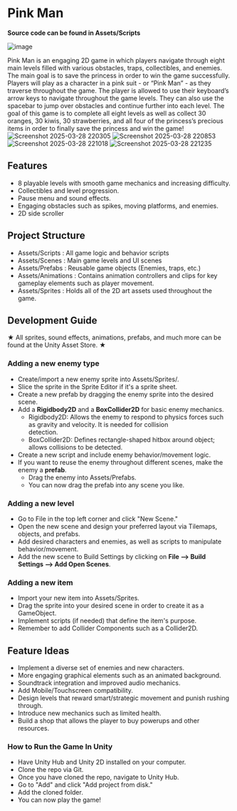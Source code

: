 # Pink Man
**Source code can be found in Assets/Scripts**

![image](https://github.com/user-attachments/assets/fd180373-9734-4a37-8cca-c153b45ee1a6)

Pink Man is an engaging 2D game in which players navigate through eight main levels filled with various obstacles, traps, collectibles, and enemies. The main goal is to save the princess in order to win the game successfully. Players will play as a character in a pink suit - or “Pink Man” - as they traverse throughout the game. The player is allowed to use their keyboard’s arrow keys to navigate throughout the game levels. They can also use the spacebar to jump over obstacles and continue further into each level. The goal of this game is to complete all eight levels as well as collect 30 oranges, 30 kiwis, 30 strawberries, and all four of the princess’s precious items in order to finally save the princess and win the game!
![Screenshot 2025-03-28 220305](https://github.com/user-attachments/assets/661d942b-1f3e-4c66-952b-b4fc47341d1c)
![Screenshot 2025-03-28 220853](https://github.com/user-attachments/assets/5ff18b09-444c-4099-a1ae-4c8f8edaf686)
![Screenshot 2025-03-28 221018](https://github.com/user-attachments/assets/5dacd43e-7287-49e6-9111-0de8b4e1a0a8)
![Screenshot 2025-03-28 221235](https://github.com/user-attachments/assets/8419ab75-1621-4455-9103-457a142ff73f)

## Features
  - 8 playable levels with smooth game mechanics and increasing difficulty.
  - Collectibles and level progression.
  - Pause menu and sound effects.
  - Engaging obstacles such as spikes, moving platforms, and enemies.
  - 2D side scroller
    
## Project Structure
  - Assets/Scripts : All game logic and behavior scripts
  - Assets/Scenes : Main game levels and UI scenes
  - Assets/Prefabs : Reusable game objects (Enemies, traps, etc.)
  - Assets/Animations : Contains animation controllers and clips for key gameplay elements such as player movement.
  - Assets/Sprites : Holds all of the 2D art assets used throughout the game.

## Development Guide 
  ★ All sprites, sound effects, animations, prefabs, and much more can be found at the Unity Asset Store. ★
### Adding a new enemy type
  - Create/import a new enemy sprite into Assets/Sprites/.
  - Slice the sprite in the Sprite Editor if it's a sprite sheet.
  - Create a new prefab by dragging the enemy sprite into the desired scene.
  - Add a **Rigidbody2D** and a **BoxCollider2D** for basic enemy mechanics.
    - Rigidbody2D: Allows the enemy to respond to physics forces such as gravity and velocity. It is needed for collision       
      detection.
    - BoxCollider2D: Defines rectangle-shaped hitbox around object; allows collisions to be detected.
  - Create a new script and include enemy behavior/movement logic.
  - If you want to reuse the enemy throughout different scenes, make the enemy a **prefab**.
    - Drag the enemy into Assets/Prefabs.
    - You can now drag the prefab into any scene you like.
### Adding a new level
  - Go to File in the top left corner and click "New Scene."
  - Open the new scene and design your preferred layout via Tilemaps, objects, and prefabs.
  - Add desired characters and enemies, as well as scripts to manipulate behavior/movement.
  - Add the new scene to Build Settings by clicking on **File --> Build Settings --> Add Open Scenes**.
### Adding a new item
  - Import your new item into Assets/Sprites.
  - Drag the sprite into your desired scene in order to create it as a GameObject.
  - Implement scripts (if needed) that define the item's purpose.
  - Remember to add Collider Components such as a Collider2D. 
## Feature Ideas
  - Implement a diverse set of enemies and new characters.
  - More engaging graphical elements such as an animated background.
  - Soundtrack integration and improved audio mechanics.
  - Add Mobile/Touchscreen compatibility.
  - Design levels that reward smart/strategic movement and punish rushing through.
  - Introduce new mechanics such as limited health.
  - Build a shop that allows the player to buy powerups and other resources.
### How to Run the Game In Unity ###
  - Have Unity Hub and Unity 2D installed on your computer.
  - Clone the repo via Git.
  - Once you have cloned the repo, navigate to Unity Hub.
  - Go to "Add" and click "Add project from disk."
  - Add the cloned folder.
  - You can now play the game!



 



